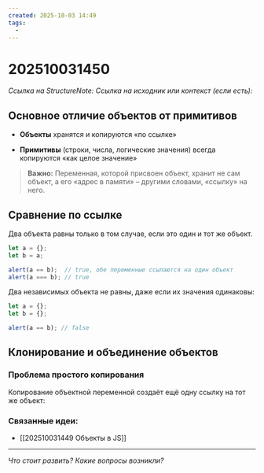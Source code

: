 ```yaml
---
created: 2025-10-03 14:49
tags:
  -
---
```

# 202510031450
*Ссылка на StructureNote:*
*Ссылка на исходник или контекст (если есть):* 

## Основное отличие объектов от примитивов

- **Объекты** хранятся и копируются «по ссылке»
    
- **Примитивы** (строки, числа, логические значения) всегда копируются «как целое значение»
    

> **Важно:** Переменная, которой присвоен объект, хранит не сам объект, а его «адрес в памяти» – другими словами, «ссылку» на него.
## Сравнение по ссылке

Два объекта равны только в том случае, если это один и тот же объект.
```js
let a = {};
let b = a;

alert(a == b);  // true, обе переменные ссылаются на один объект
alert(a === b); // true
```
Два независимых объекта не равны, даже если их значения одинаковы:
```ts
let a = {};
let b = {};

alert(a == b); // false
```
## Клонирование и объединение объектов

### Проблема простого копирования

Копирование объектной переменной создаёт ещё одну ссылку на тот же объект:
### Связанные идеи:
* [[202510031449 Объекты в JS]]
---

*Что стоит развить? Какие вопросы возникли?*